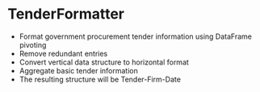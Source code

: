 # TenderFormatter

* Format government procurement tender information using DataFrame pivoting
* Remove redundant entries
* Convert vertical data structure to horizontal format
* Aggregate basic tender information
* The resulting structure will be Tender-Firm-Date